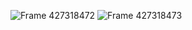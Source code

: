 ![Frame 427318472](https://github.com/user-attachments/assets/a87e6818-71ae-42a0-b2c9-ecac512f3697)
![Frame 427318473](https://github.com/user-attachments/assets/6bc5bb26-7d7d-447b-ad42-89c743da0d6e)
